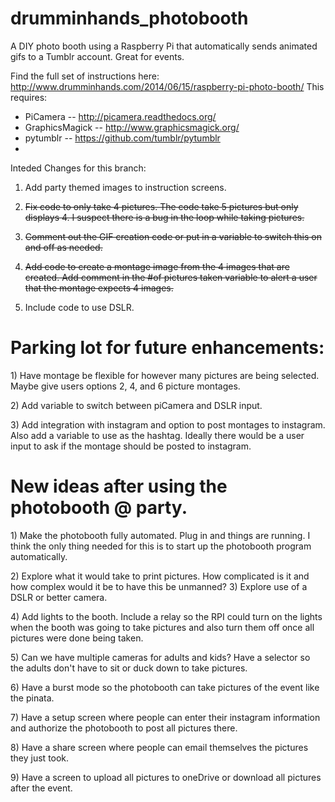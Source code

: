 drumminhands_photobooth
=======================

A DIY photo booth using a Raspberry Pi that automatically sends animated gifs to a Tumblr account. Great for events.

Find the full set of instructions here: http://www.drumminhands.com/2014/06/15/raspberry-pi-photo-booth/
This requires:
  - PiCamera -- http://picamera.readthedocs.org/
  - GraphicsMagick -- http://www.graphicsmagick.org/
  - pytumblr -- https://github.com/tumblr/pytumblr
  - 
  
Inteded Changes for this branch:

1) Add party themed images to instruction screens.<p/>
2) <strike>Fix code to only take 4 pictures.  The code take 5 pictures but only displays 4.  I suspect there is a bug in the loop while taking pictures.</strike><p/>
3) <strike>Comment out the GIF creation code or put in a variable to switch this on and off as needed.</strike><p/>
4) <strike>Add code to create a montage image from the 4 images that are created.  Add comment in the #of pictures taken variable to alert a user that the montage expects 4 images.</strike><p/>
5) Include code to use DSLR.<p/>

<h1>Parking lot for future enhancements:</h1><p/>
1) Have montage be flexible for however many pictures are being selected.  Maybe give users options 2, 4, and 6 picture montages.<p/>
2) Add variable to switch between piCamera and DSLR input.<p/>
3) Add integration with instagram and option to post montages to instagram.  Also add a variable to use as the hashtag.  Ideally there would be a user input to ask if the montage should be posted to instagram.<p/>
<p/>
<p/>
<p/>
<h1>New ideas after using the photobooth @ party.</h1><p/>
1) Make the photobooth fully automated.  Plug in and things are running.  I think the only thing needed for this is to start up the photobooth program automatically. <p/>
2) Explore what it would take to print pictures.  How complicated is it and how complex would it be to have this be unmanned?
3) Explore use of a DSLR or better camera.<p/>
4) Add lights to the booth.  Include a relay so the RPI could turn on the lights when the booth was going to take pictures and also turn them off once all pictures were done being taken.<p/>
5) Can we have multiple cameras for adults and kids?  Have a selector so the adults don't have to sit or duck down to take pictures.<p/>
6) Have a burst mode so the photobooth can take pictures of the event like the pinata.<p/>
7) Have a setup screen where people can enter their instagram information and authorize the photobooth to post all pictures there.<p/>
8) Have a share screen where people can email themselves the pictures they just took.<p/>
9) Have a screen to upload all pictures to oneDrive or download all pictures after the event.<p/>
